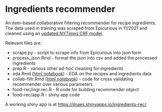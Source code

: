 # Ingredients recommender

An item-based collaborative filtering recommender for recipe ingredients.  The data used in training was scraped from Epicurious in 11/2021 and cleaned using an [updated NYTimes CRF model](https://github.com/mtlynch/ingredient-phrase-tagger).

Relevant files are:

* scrape.py - script to scrape info from Epicurious into json form
* process\_json.Rmd - format the json into csv and added the processed ingredients
* prep.R - various other ad-hoc cleaning for ingredients
* eda.Rmd ([html notebook](https://ilnaes.github.io/food-rec/eda.nb.html)) - EDA on the recipes and ingredients data
* collab-filtr.Rmd ([html notebook](https://ilnaes.github.io/food-rec/collab-filtr.html)) - code for cross validating recommender over various parameters
* food-rec/ingr.rec.R - R code for building recommender object
* food-rec/app.R - shiny app code

A working shiny app is at https://ilnaes.shinyapps.io/ingredients-rec/.

